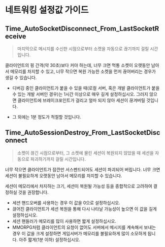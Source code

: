 # 네트워킹 설정값 가이드

## Time_AutoSocketDisconnect_From_LastSocketReceive
> 마지막으로 메시지를 수신한 시점으로부터 소켓을 자동으로 끊기까지 걸릴 시간입니다.

클라이언트의 핑 간격(약 30초)보다 커야 하는데,
너무 크면 먹통 소켓이 오랫동안 남아서 메모리를 차지할 수 있고,
너무 작으면 복원 가능한 소켓을 먼저 끊어버리는 경우가 생길 수 있습니다.

- 디버깅 중인 클라이언트가 붙을 수 있을 때(로컬 서버, 혹은 개발 클라이언트가 붙을 수 있는 개발 서버인 경우)는 1시간 이상으로 매우 길게 설정하십시오. 그러지 않으면 클라이언트에 브레이크포인트가 걸리고 얼마 되지 않아 세션이 끊겨버릴 것입니다.

- 그 외에는 1분 정도가 적절할 것입니다.

## Time_AutoSessionDestroy_From_LastSocketDisconnect
> 소켓이 끊긴 시점으로부터, 그 소켓에 물린 세션이 복원되지 않았을 때 세션을 자동으로 파괴하기까지 걸릴 시간입니다.

너무 작으면 클라이언트가 잠깐만 서스펜드되어도 세션이 파괴되어 버립니다.
너무 크면 세션이 불필요하게 오랫동안 남아서 메모리를 차지할 수 있습니다.

세션이 메모리에서 차지하는 크기, 세션이 복원될 가능성 등을 종합적으로 고려하여 결정하실 것을 권장합니다.

  - 세션 핸드오버를 사용하는 경우 이 값을 0으로 설정하십시오.
  - 끊어진 클라이언트가 세션 복원을 통해 다시 나타날 가능성이 높으면 이 값을 길게 설정하십시오.
  - 세션 핸들러가 메모리를 많이 사용하면 짧게 설정하십시오.
  - MMORPG처럼 클라이언트의 요청이 없어도 서버에서 메시지를 계속해서 보내는 경우 이 값을 크게 설정하면 게임서버가 메모리를 불필요하게 많이 소모하게 됩니다. 아주 짧게(1분 이하) 설정하십시오.
